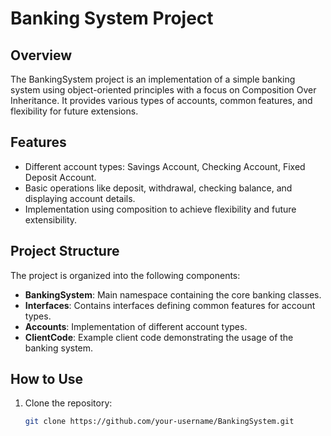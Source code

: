 # Banking System Project

## Overview

The BankingSystem project is an implementation of a simple banking system using object-oriented principles with a focus on Composition Over Inheritance. It provides various types of accounts, common features, and flexibility for future extensions.

## Features

- Different account types: Savings Account, Checking Account, Fixed Deposit Account.
- Basic operations like deposit, withdrawal, checking balance, and displaying account details.
- Implementation using composition to achieve flexibility and future extensibility.

## Project Structure

The project is organized into the following components:

- **BankingSystem**: Main namespace containing the core banking classes.
- **Interfaces**: Contains interfaces defining common features for account types.
- **Accounts**: Implementation of different account types.
- **ClientCode**: Example client code demonstrating the usage of the banking system.

## How to Use

1. Clone the repository:

   ```bash
   git clone https://github.com/your-username/BankingSystem.git

